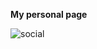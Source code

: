**My personal page**


![social](https://github.com/n-apps/n-apps.github.io/assets/16646251/013209eb-62a5-4d64-8fa9-94a3cc19f3c0)


